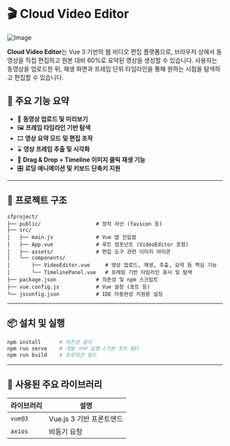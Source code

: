# 🎬 Cloud Video Editor

![Image](https://github.com/user-attachments/assets/1dc04ef0-30f7-4c33-8646-ec0af4811773)

**Cloud Video Editor**는 Vue 3 기반의 웹 비디오 편집 플랫폼으로,
브라우저 상에서 동영상을 직접 편집하고 원본 대비 60%로 요약된 영상을 생성할 수 있습니다.
사용자는 동영상을 업로드한 뒤, 재생 화면과 프레임 단위 타임라인을 통해 원하는 시점을 탐색하고 편집할 수 있습니다.

## 📌 주요 기능 요약

* 🔄 **동영상 업로드 및 미리보기**
* 🖼 **프레임 타임라인 기반 탐색**
* 🎞️ **영상 요약 모드 및 편집 조작**
* ⌛ **영상 프레임 추출 및 시각화**
* 🔧 **Drag & Drop + Timeline 이미지 클릭 재생 기능**
* 🎛 **로딩 애니메이션 및 키보드 단축키 지원**

---

## 📁 프로젝트 구조

```
sfproject/
├── public/                  # 정적 자산 (favicon 등)
├── src/
│   ├── main.js              # Vue 앱 진입점
│   ├── App.vue              # 루트 컴포넌트 (VideoEditor 포함)
│   ├── assets/              # 편집 도구 관련 이미지 아이콘
│   └── components/
│       ├── VideoEditor.vue     # 영상 업로드, 재생, 추출, 요약 등 핵심 기능
│       └── TimelinePanel.vue   # 프레임 기반 타임라인 표시 및 탐색
├── package.json             # 의존성 및 npm 스크립트
├── vue.config.js            # Vue 설정 (포트 등)
└── jsconfig.json            # IDE 자동완성 지원용 설정
```

---

## 📦 설치 및 실행

```bash
npm install      # 의존성 설치
npm run serve    # 개발 서버 실행 (기본 포트 80)
npm run build    # 프로덕션 빌드
```

---

## 🔧 사용된 주요 라이브러리

| 라이브러리                    | 설명                  |
| ------------------------ | ------------------- |
| `vue@3`                  | Vue.js 3 기반 프론트엔드   |
| `axios`                  | 비동기 요청              |
